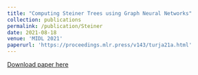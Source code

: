 ```yaml
---
title: "Computing Steiner Trees using Graph Neural Networks"
collection: publications
permalink: /publication/Steiner
date: 2021-08-18
venue: 'MIDL 2021'
paperurl: 'https://proceedings.mlr.press/v143/turja21a.html'
---
```


[Download paper here](https://proceedings.mlr.press/v143/turja21a.html)
